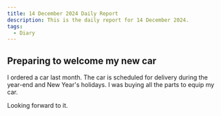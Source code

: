 ```yaml
---
title: 14 December 2024 Daily Report
description: This is the daily report for 14 December 2024.
tags:
  - Diary
---
```


## Preparing to welcome my new car

I ordered a car last month.
The car is scheduled for delivery during the year-end and New Year's holidays.
I was buying all the parts to equip my car.

Looking forward to it.
